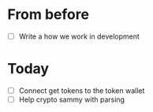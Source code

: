 # From before

- [ ] Write a how we work in development

# Today

- [ ] Connect get tokens to the token wallet
- [ ] Help crypto sammy with parsing
